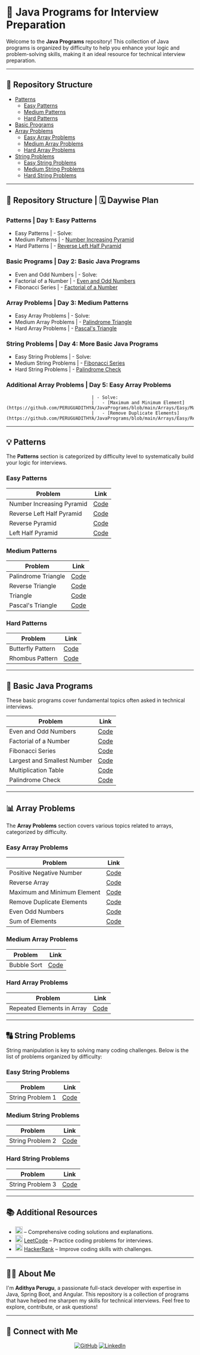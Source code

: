 # 🚀 Java Programs for Interview Preparation

Welcome to the **Java Programs** repository! This collection of Java programs is organized by difficulty to help you enhance your logic and problem-solving skills, making it an ideal resource for technical interview preparation.

---

## 📂 Repository Structure

- [Patterns](#patterns)
  - [Easy Patterns](#easy-patterns)
  - [Medium Patterns](#medium-patterns)
  - [Hard Patterns](#hard-patterns)
- [Basic Programs](#basic-programs)
- [Array Problems](#array-problems)
  - [Easy Array Problems](#easy-array-problems)
  - [Medium Array Problems](#medium-array-problems)
  - [Hard Array Problems](#hard-array-problems)
- [String Problems](#string-problems)
  - [Easy String Problems](#easy-string-problems)
  - [Medium String Problems](#medium-string-problems)
  - [Hard String Problems](#hard-string-problems)

---

## 📂 Repository Structure | 🗓 Daywise Plan

### **Patterns**                   | **Day 1: Easy Patterns**
  - Easy Patterns                  | - Solve:
  - Medium Patterns                |   - [Number Increasing Pyramid](https://github.com/PERUGUADITHYA/JavaPrograms/blob/main/Patterns/Easy/NumberIncreasingPyramid.java)
  - Hard Patterns                  |   - [Reverse Left Half Pyramid](https://github.com/PERUGUADITHYA/JavaPrograms/blob/main/Patterns/Easy/ReverseLeftHalfPyramid.java)

### **Basic Programs**              | **Day 2: Basic Java Programs**
  - Even and Odd Numbers           | - Solve:
  - Factorial of a Number          |   - [Even and Odd Numbers](https://github.com/PERUGUADITHYA/JavaPrograms/blob/main/Basic%20Java%20Programs/EvenAndOdd.java)
  - Fibonacci Series               |   - [Factorial of a Number](https://github.com/PERUGUADITHYA/JavaPrograms/blob/main/Basic%20Java%20Programs/FactorialNumber.java)

### **Array Problems**              | **Day 3: Medium Patterns**
  - Easy Array Problems            | - Solve:
  - Medium Array Problems          |   - [Palindrome Triangle](https://github.com/PERUGUADITHYA/JavaPrograms/blob/main/Patterns/Medium/PalindromeTriangle.java)
  - Hard Array Problems            |   - [Pascal's Triangle](https://github.com/PERUGUADITHYA/JavaPrograms/blob/main/Patterns/Medium/pascalsTraingle.java)

### **String Problems**             | **Day 4: More Basic Java Programs**
  - Easy String Problems           | - Solve:
  - Medium String Problems         |   - [Fibonacci Series](https://github.com/PERUGUADITHYA/JavaPrograms/blob/main/Basic%20Java%20Programs/FibonacciSeries.java)
  - Hard String Problems           |   - [Palindrome Check](https://github.com/PERUGUADITHYA/JavaPrograms/blob/main/Basic%20Java%20Programs/Palindrome.java)

### **Additional Array Problems**   | **Day 5: Easy Array Problems**
                                    | - Solve:
                                    |   - [Maximum and Minimum Element](https://github.com/PERUGUADITHYA/JavaPrograms/blob/main/Arrays/Easy/MaximumAndMinimumElement.java)
                                    |   - [Remove Duplicate Elements](https://github.com/PERUGUADITHYA/JavaPrograms/blob/main/Arrays/Easy/RemoveDuplicateElements.java)

---

## 💡 Patterns

The **Patterns** section is categorized by difficulty level to systematically build your logic for interviews.

### Easy Patterns
| Problem                          | Link                                                                                 |
|----------------------------------|--------------------------------------------------------------------------------------|
| Number Increasing Pyramid        | [Code](https://github.com/PERUGUADITHYA/JavaPrograms/blob/main/Patterns/Easy/NumberIncreasingPyramid.java)        |
| Reverse Left Half Pyramid        | [Code](https://github.com/PERUGUADITHYA/JavaPrograms/blob/main/Patterns/Easy/ReverseLeftHalfPyramid.java)        |
| Reverse Pyramid                  | [Code](https://github.com/PERUGUADITHYA/JavaPrograms/blob/main/Patterns/Easy/ReversePyramid.java)                   |
| Left Half Pyramid                | [Code](https://github.com/PERUGUADITHYA/JavaPrograms/blob/main/Patterns/Easy/leftHalfPyramid.java)                  |

### Medium Patterns
| Problem                          | Link                                                                                 |
|----------------------------------|--------------------------------------------------------------------------------------|
| Palindrome Triangle              | [Code](https://github.com/PERUGUADITHYA/JavaPrograms/blob/main/Patterns/Medium/PalindromeTriangle.java)                |
| Reverse Triangle                 | [Code](https://github.com/PERUGUADITHYA/JavaPrograms/blob/main/Patterns/Medium/ReverseTriangle.java)                   |
| Triangle                         | [Code](https://github.com/PERUGUADITHYA/JavaPrograms/blob/main/Patterns/Medium/Triangle.java)                            |
| Pascal's Triangle                | [Code](https://github.com/PERUGUADITHYA/JavaPrograms/blob/main/Patterns/Medium/pascalsTraingle.java)                   |

### Hard Patterns
| Problem                          | Link                                                                                 |
|----------------------------------|--------------------------------------------------------------------------------------|
| Butterfly Pattern                | [Code](https://github.com/PERUGUADITHYA/JavaPrograms/blob/main/Patterns/Hard/ButterflyPattern.java)                     |
| Rhombus Pattern                  | [Code](https://github.com/PERUGUADITHYA/JavaPrograms/blob/main/Patterns/Hard/Rhombus.java)                                 |

---

## 📝 Basic Java Programs
These basic programs cover fundamental topics often asked in technical interviews.

| Problem                          | Link                                                                                 |
|----------------------------------|--------------------------------------------------------------------------------------|
| Even and Odd Numbers             | [Code](https://github.com/PERUGUADITHYA/JavaPrograms/blob/main/Basic%20Java%20Programs/EvenAndOdd.java)               |
| Factorial of a Number            | [Code](https://github.com/PERUGUADITHYA/JavaPrograms/blob/main/Basic%20Java%20Programs/FactorialNumber.java)            |
| Fibonacci Series                 | [Code](https://github.com/PERUGUADITHYA/JavaPrograms/blob/main/Basic%20Java%20Programs/FibonacciSeries.java)             |
| Largest and Smallest Number      | [Code](https://github.com/PERUGUADITHYA/JavaPrograms/blob/main/Basic%20Java%20Programs/LargestAndSmallestNumber.java)  |
| Multiplication Table             | [Code](https://github.com/PERUGUADITHYA/JavaPrograms/blob/main/Basic%20Java%20Programs/MultiplicationTable.java)        |
| Palindrome Check                 | [Code](https://github.com/PERUGUADITHYA/JavaPrograms/blob/main/Basic%20Java%20Programs/Palindrome.java)                 |

---

## 📊 Array Problems

The **Array Problems** section covers various topics related to arrays, categorized by difficulty.

### Easy Array Problems
| Problem                          | Link                                                                                 |
|----------------------------------|--------------------------------------------------------------------------------------|
| Positive Negative Number         | [Code](https://github.com/PERUGUADITHYA/JavaPrograms/blob/main/Arrays/Easy/PositiveNegativeNumber.java)                   |
| Reverse Array                    | [Code](https://github.com/PERUGUADITHYA/JavaPrograms/blob/main/Arrays/Easy/ReverseArray.java)                              |
| Maximum and Minimum Element      | [Code](https://github.com/PERUGUADITHYA/JavaPrograms/blob/main/Arrays/Easy/MaximumAndMinimumElement.java)                  |
| Remove Duplicate Elements        | [Code](https://github.com/PERUGUADITHYA/JavaPrograms/blob/main/Arrays/Easy/RemoveDuplicateElements.java)                   |
| Even Odd Numbers                 | [Code](https://github.com/PERUGUADITHYA/JavaPrograms/blob/main/Arrays/Easy/EvenOddNumbers.java)                            |
| Sum of Elements                  | [Code](https://github.com/PERUGUADITHYA/JavaPrograms/blob/main/Arrays/Easy/SumOfElements.java)                              |

### Medium Array Problems
| Problem                          | Link                                                                                 |
|----------------------------------|--------------------------------------------------------------------------------------|
| Bubble Sort                      | [Code](link_to_medium_bubble_sort)                                                  |

### Hard Array Problems
| Problem                          | Link                                                                                 |
|----------------------------------|--------------------------------------------------------------------------------------|
| Repeated Elements in Array       | [Code](link_to_hard_repeated_elements)                                             |

---

## 🔠 String Problems

String manipulation is key to solving many coding challenges. Below is the list of problems organized by difficulty:

### Easy String Problems
| Problem                          | Link                                                                                 |
|----------------------------------|--------------------------------------------------------------------------------------|
| String Problem 1                 | [Code](link_to_easy_string_problem_1)                                              |

### Medium String Problems
| Problem                          | Link                                                                                 |
|----------------------------------|--------------------------------------------------------------------------------------|
| String Problem 2                 | [Code](link_to_medium_string_problem_2)                                            |

### Hard String Problems
| Problem                          | Link                                                                                 |
|----------------------------------|--------------------------------------------------------------------------------------|
| String Problem 3                 | [Code](link_to_hard_string_problem_3)                                              |

---

## 📚 Additional Resources

- <img src="https://upload.wikimedia.org/wikipedia/commons/4/43/GeeksforGeeks.svg" width="20"/> – Comprehensive coding solutions and explanations.
- <img src="https://upload.wikimedia.org/wikipedia/commons/1/19/LeetCode_logo_black.png" width="20"/> [LeetCode](https://leetcode.com) – Practice coding problems for interviews.
- <img src="https://img.icons8.com/windows/32/000000/hackerrank.png" width="20"/> [HackerRank](https://www.hackerrank.com) – Improve coding skills with challenges.

---

## 👨‍💻 About Me
I'm **Adithya Perugu**, a passionate full-stack developer with expertise in Java, Spring Boot, and Angular. This repository is a collection of programs that have helped me sharpen my skills for technical interviews. Feel free to explore, contribute, or ask questions!

---

## 🔗 Connect with Me
<p align="center">
  <a href="https://github.com/peruguadithya"><img src="https://img.shields.io/badge/GitHub-100000?style=for-the-badge&logo=github&logoColor=white" alt="GitHub"></a>
  <a href="https://linkedin.com/in/adithya-perugu"><img src="https://img.shields.io/badge/LinkedIn-0A66C2?style=for-the-badge&logo=linkedin&logoColor=white" alt="LinkedIn"></a>
</p>
